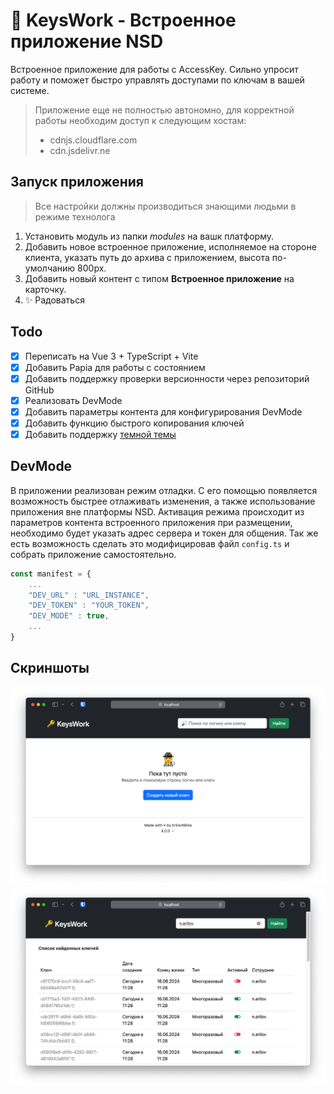 # 🔑 KeysWork - Встроенное приложение NSD 

Встроенное приложение для работы с AccessKey.
Сильно упросит работу и поможет быстро управлять доступами по ключам в вашей системе.
> Приложение еще не полностью автономно, для корректной работы необходим доступ к следующим хостам:
> * cdnjs.cloudflare.com
> * cdn.jsdelivr.ne

## Запуск приложения
> Все настройки должны производиться знающими людьми в режиме технолога

1. Установить модуль из папки *modules* на вашк платформу.
1. Добавить новое встроенное приложение, исполняемое на стороне клиента, указать путь до архива с приложением, высота по-умолчанию 800px.
1. Добавить новый контент с типом **Встроенное приложение** на карточку.
1. ✨ Радоваться


## Todo
- [x] Переписать на Vue 3 + TypeScript + Vite
- [x] Добавить Papia для работы с состоянием
- [x] Добавить поддержку проверки версионности через репозиторий GitHub
- [x] Реализовать DevMode
- [x] Добавить параметры контента для конфигурирования DevMode
- [x] Добавить функцию быстрого копирования ключей
- [x] Добавить поддержку [темной темы](https://github.com/ErilovNikita/naumen-dark-theme)

## DevMode
В приложении реализован режим отладки. C его помощью появляется возможность быстрее отлаживать изменения, а также использование приложения вне платформы NSD.
Активация режима происходит из параметров контента встроенного приложения при размещении, необходимо будет указать адрес сервера и токен для общения.
Так же есть возможность сделать это модифицировав файл `config.ts` и собрать приложение самостоятельно.
``` ts
const manifest = {
    ...
    "DEV_URL" : "URL_INSTANCE",
    "DEV_TOKEN" : "YOUR_TOKEN",
    "DEV_MODE" : true,
    ...
}
```

## Скриншоты
![Главная станица](doc/image/homepage.png) 
![Отображение найденных ключей](doc/image/search.png)